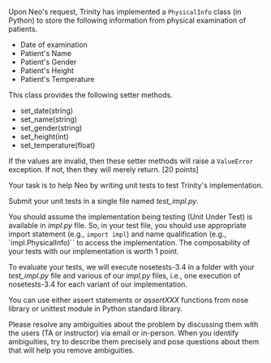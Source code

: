 Upon Neo's request, Trinity has implemented a `PhysicalInfo` class (in Python) to store the following information from physical examination of patients.

- Date of examination
- Patient's Name
- Patient's Gender
- Patient's Height
- Patient's Temperature

This class provides the following setter methods.

- set_date(string)
- set_name(string)
- set_gender(string)
- set_height(int)
- set_temperature(float)

If the values are invalid, then these setter methods will raise a `ValueError` exception.  If not, then they will merely return. [20 points]

Your task is to help Neo by writing unit tests to test Trinity's implementation.

Submit your unit tests in a single file named *test_impl.py*.

You should assume the implementation being testing (Unit Under Test) is available in *impl.py* file.  So, in your test file, you should use appropriate import statement (e.g., `import impl`) and name qualification (e.g., `impl.PhysicalInfo)`` to access the implementation.  The composability of your tests with our implementation is worth 1 point.

To evaluate your tests, we will execute nosetests-3.4 in a folder with your *test_impl.py* file and various of our *impl.py* files, i.e., one execution of nosetests-3.4 for each variant of our implementation.

You can use either assert statements or *assertXXX* functions from nose library or unittest module in Python standard library.

Please resolve any ambiguities about the problem by discussing them with the users (TA or instructor) via email or in-person.  When you identify ambiguities, try to describe them precisely and pose questions about them that will help you remove ambiguities.
